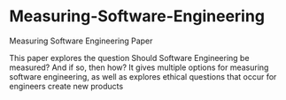 # Measuring-Software-Engineering
Measuring Software Engineering Paper


This paper explores the question Should Software Engineering be measured? And if so, then how? It gives multiple options for measuring software engineering, as well as explores ethical questions that occur for engineers create new products
